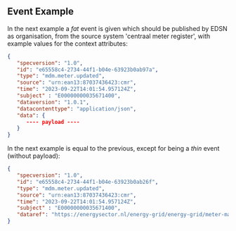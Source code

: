 ## Event Example

In the next example a *fat* event is given which should be published by EDSN as organisation,
from the source system 'centraal meter register', with example values for the context attributes:

```json
{
   "specversion": "1.0",
   "id": "e65558c4-2734-44f1-b04e-63923b0ab97a",
   "type": "mdm.meter.updated",
   "source": "urn:ean13:87037436423:cmr",
   "time": "2023-09-22T14:01:54.957124Z",
   "subject" : "E00000000035671400",
   "dataversion": "1.0.1",
   "datacontenttype": "application/json",
   "data": {
      ---- payload ----
   }
}
```

In the next example is equal to the previous, except for being a *thin* event (without payload):

```json
{
   "specversion": "1.0",
   "id": "e65558c4-2734-44f1-b04e-63923b0ab26f",
   "type": "mdm.meter.updated",
   "source": "urn:ean13:87037436423:cmr",
   "time": "2023-09-22T14:01:54.957124Z",
   "subject" : "E00000000035671400",
   "dataref": "https://energysector.nl/energy-grid/energy-grid/meter-management/v1/meters/E00000000035671400",
}
```
